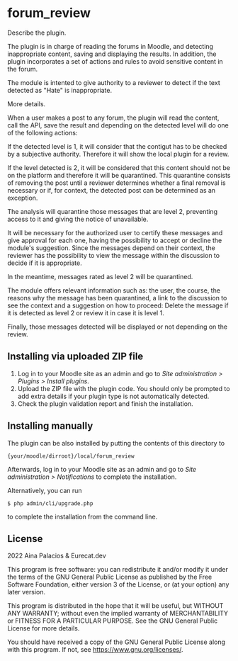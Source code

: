 # forum_review #

Describe the plugin.

The plugin is in charge of reading the forums in Moodle, and detecting inappropriate content, saving and displaying the results. In addition, the plugin incorporates a set of actions and rules to avoid sensitive content in the forum.

The module is intented to give authority to a reviewer to detect if the text detected as "Hate" is inappropriate. 


More details.

When a user makes a post to any forum, the plugin will read the content, call the API, save the result and depending on the detected level will do one of the following actions:

If the detected level is 1, it will consider that the contigut has to be checked by a subjective authority. Therefore it will show the local plugin for a review.

If the level detected is 2, it will be considered that this content should not be on the platform and therefore it will be quarantined. This quarantine consists of removing the post until a reviewer determines whether a final removal is necessary or if, for context, the detected post can be determined as an exception.

The analysis will quarantine those messages that are level 2, preventing access to it and giving the notice of unavailable.

It will be necessary for the authorized user to certify these messages and give approval for each one, having the possibility to accept or decline the module's suggestion. Since the messages depend on their context, the reviewer has the possibility to view the message within the discussion to decide if it is appropriate.

In the meantime, messages rated as level 2 will be quarantined.

The module offers relevant information such as: the user, the course, the reasons why the message has been quarantined, a link to the discussion to see the context and a suggestion on how to proceed: Delete the message if it is detected as level 2 or review it in case it is level 1.

Finally, those messages detected will be displayed or not depending on the review.


## Installing via uploaded ZIP file ##

1. Log in to your Moodle site as an admin and go to _Site administration >
   Plugins > Install plugins_.
2. Upload the ZIP file with the plugin code. You should only be prompted to add
   extra details if your plugin type is not automatically detected.
3. Check the plugin validation report and finish the installation.

## Installing manually ##

The plugin can be also installed by putting the contents of this directory to

    {your/moodle/dirroot}/local/forum_review

Afterwards, log in to your Moodle site as an admin and go to _Site administration >
Notifications_ to complete the installation.

Alternatively, you can run

    $ php admin/cli/upgrade.php

to complete the installation from the command line.

## License ##

2022 Aina Palacios & Eurecat.dev

This program is free software: you can redistribute it and/or modify it under
the terms of the GNU General Public License as published by the Free Software
Foundation, either version 3 of the License, or (at your option) any later
version.

This program is distributed in the hope that it will be useful, but WITHOUT ANY
WARRANTY; without even the implied warranty of MERCHANTABILITY or FITNESS FOR A
PARTICULAR PURPOSE.  See the GNU General Public License for more details.

You should have received a copy of the GNU General Public License along with
this program.  If not, see <https://www.gnu.org/licenses/>.
